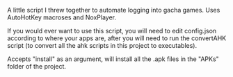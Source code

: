 A little script I threw together to automate logging into gacha games. Uses AutoHotKey macroses and NoxPlayer.

If you would ever want to use this script, you will need to edit config.json according to where your apps are, after you will need to run the convertAHK script (to convert all the ahk scripts in this project to executables).

Accepts "install" as an argument, will install all the .apk files in the "APKs" folder of the project.